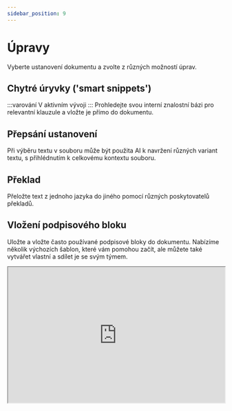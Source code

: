 ```yaml
---
sidebar_position: 9
---
```


# Úpravy

Vyberte ustanovení dokumentu a zvolte z různých možností úprav.

## Chytré úryvky ('smart snippets')

:::varování V aktivním vývoji
:::
Prohledejte svou interní znalostní bázi pro relevantní klauzule a vložte je přímo
do dokumentu.

## Přepsání ustanovení

Při výběru textu v souboru může být použita AI k navržení různých variant textu,
s přihlédnutím k celkovému kontextu souboru.

## Překlad

Přeložte text z jednoho jazyka do jiného pomocí různých poskytovatelů překladů.

## Vložení podpisového bloku

Uložte a vložte často používané podpisové bloky do dokumentu. Nabízíme několik
výchozích šablon, které vám pomohou začít, ale můžete také vytvářet vlastní a sdílet
je se svým týmem.

<iframe
  width="100%"
  height="315"
  src="https://www.youtube.com/embed/Yf86Bkq489g"
  title="YouTube video player"
  allow="accelerometer; autoplay; clipboard-write; encrypted-media; gyroscope; picture-in-picture"
  allowFullScreen
/>
